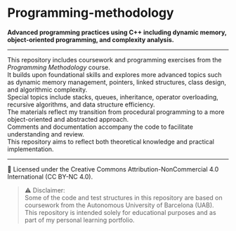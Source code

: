 # Programming-methodology

**Advanced programming practices using C++ including dynamic memory, object-oriented programming, and complexity analysis.**

---

This repository includes coursework and programming exercises from the *Programming Methodology* course.  
It builds upon foundational skills and explores more advanced topics such as dynamic memory management, pointers, linked structures, class design, and algorithmic complexity.  
Special topics include stacks, queues, inheritance, operator overloading, recursive algorithms, and data structure efficiency.  
The materials reflect my transition from procedural programming to a more object-oriented and abstracted approach.  
Comments and documentation accompany the code to facilitate understanding and review.  
This repository aims to reflect both theoretical knowledge and practical implementation.

---

📄 Licensed under the Creative Commons Attribution-NonCommercial 4.0 International (CC BY-NC 4.0).

> ⚠️ Disclaimer:  
> Some of the code and test structures in this repository are based on coursework from the Autonomous University of Barcelona (UAB).  
> This repository is intended solely for educational purposes and as part of my personal learning portfolio.
